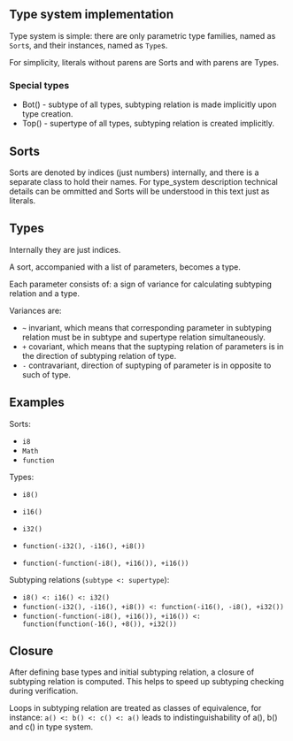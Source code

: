 ## Type system implementation

Type system is simple: there are only parametric type families, named as `Sort`s, and their instances, named as `Type`s.

For simplicity, literals without parens are Sorts and with parens are Types.

### Special types

  - Bot() - subtype of all types, subtyping relation is made implicitly upon type creation.
  - Top() - supertype of all types, subtyping relation is created implicitly.

## Sorts

Sorts are denoted by indices (just numbers) internally, and there is a separate class to hold their names.
For type_system description technical details can be ommitted and Sorts will be understood in this
text just as literals.

## Types

Internally they are just indices.

A sort, accompanied with a list of parameters, becomes a type.

Each parameter consists of: a sign of variance for calculating subtyping relation and a type.

Variances are:
- `~` invariant, which means that corresponding parameter in subtyping relation must be in subtype and supertype relation
      simultaneously.
- `+` covariant, which means that the suptyping relation of parameters is in the direction of subtyping relation of type.
- `-` contravariant, direction of suptyping of parameter is in opposite to such of type.

## Examples

Sorts:

- `i8`
- `Math`
- `function`

Types:

- `i8()`
- `i16()`
- `i32()`

- `function(-i32(), -i16(), +i8())`
- `function(-function(-i8(), +i16()), +i16())`

Subtyping relations (`subtype <: supertype`):

- `i8() <: i16() <: i32()`
- `function(-i32(), -i16(), +i8()) <: function(-i16(), -i8(), +i32())`
- `function(-function(-i8(), +i16()), +i16()) <: function(function(-16(), +8()), +i32())`

## Closure

After defining base types and initial subtyping relation, a closure of subtyping relation is computed.
This helps to speed up subtyping checking during verification.

Loops in subtyping relation are treated as classes of equivalence, for instance:
`a() <: b() <: c() <: a()` leads to indistinguishability of a(), b() and c() in type system.
